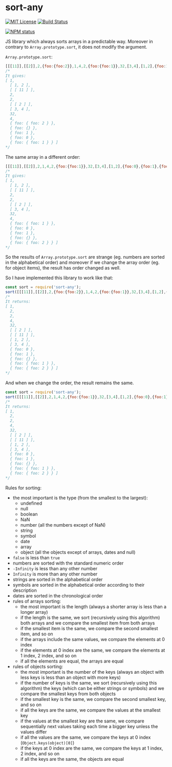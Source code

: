 # sort-any

[![MIT License](https://img.shields.io/badge/license-mit-green.svg?style=flat-square)](https://opensource.org/licenses/MIT)
[![Build Status](https://travis-ci.org/oprogramador/sort-any.svg?branch=master)](https://travis-ci.org/oprogramador/sort-any
)

[![NPM status](https://nodei.co/npm/sort-any.png?downloads=true&stars=true)](https://npmjs.org/package/sort-any)

JS library which always sorts arrays in a predictable way. Moreover in contrary to `Array.prototype.sort`, it does not modify the argument.

`Array.prototype.sort`:
```js
[[[11]],[[2]],2,{foo:{foo:2}},1,4,2,{foo:{foo:1}},32,[3,4],[1,2],{foo:1},{foo:0},{foo:{}}].sort()
/*
It gives:
[ 1,
  [ 1, 2 ],
  [ [ 11 ] ],
  2,
  2,
  [ [ 2 ] ],
  [ 3, 4 ],
  32,
  4,
  { foo: { foo: 2 } },
  { foo: {} },
  { foo: 1 },
  { foo: 0 },
  { foo: { foo: 1 } } ]
*/
```

The same array in a different order:
```js
[[[11]],[[2]],2,1,4,2,{foo:{foo:1}},32,[3,4],[1,2],{foo:0},{foo:1},{foo:{}},{foo:{foo:2}}].sort()
/*
It gives:
[ 1,
  [ 1, 2 ],
  [ [ 11 ] ],
  2,
  2,
  [ [ 2 ] ],
  [ 3, 4 ],
  32,
  4,
  { foo: { foo: 1 } },
  { foo: 0 },
  { foo: 1 },
  { foo: {} },
  { foo: { foo: 2 } } ]
*/
```
So the results of `Array.prototype.sort` are strange (eg. numbers are sorted in the alphabetical order) and moreover if we change the array order (eg. for object items), the result has order changed as well.

So I have implemented this library to work like that:
```js
const sort = require('sort-any');
sort([[[11]],[[2]],2,{foo:{foo:2}},1,4,2,{foo:{foo:1}},32,[3,4],[1,2],{foo:1},{foo:0},{foo:{}}])
/*
It returns:
[ 1,
  2,
  2,
  4,
  32,
  [ [ 2 ] ],
  [ [ 11 ] ],
  [ 1, 2 ],
  [ 3, 4 ],
  { foo: 0 },
  { foo: 1 },
  { foo: {} },
  { foo: { foo: 1 } },
  { foo: { foo: 2 } } ]
*/
```

And when we change the order, the result remains the same.
```js
const sort = require('sort-any');
sort([[[11]],[[2]],2,1,4,2,{foo:{foo:1}},32,[3,4],[1,2],{foo:0},{foo:1},{foo:{}},{foo:{foo:2}}])
/*
It returns:
[ 1,
  2,
  2,
  4,
  32,
  [ [ 2 ] ],
  [ [ 11 ] ],
  [ 1, 2 ],
  [ 3, 4 ],
  { foo: 0 },
  { foo: 1 },
  { foo: {} },
  { foo: { foo: 1 } },
  { foo: { foo: 2 } } ]
*/
```

Rules for sorting:
- the most important is the type (from the smallest to the largest):
  - undefined
  - null
  - boolean
  - NaN
  - number (all the numbers except of NaN)
  - string
  - symbol
  - date
  - array
  - object (all the objects except of arrays, dates and null)
- `false` is less than `true`
- numbers are sorted with the standard numeric order
- `-Infinity` is less than any other number
- `Infinity` is more than any other number
- strings are sorted in the alphabetical order
- symbols are sorted in the alphabetical order according to their description
- dates are sorted in the chronological order
- rules of arrays sorting:
  - the most important is the length (always a shorter array is less than a longer array)
  - if the length is the same, we sort (recursively using this algorithm) both arrays and we compare the smallest item from both arrays
  - if the smallest item is the same, we compare the second smallest item, and so on
  - if the arrays include the same values, we compare the elements at 0 index
  - if the elements at 0 index are the same, we compare the elements at 1 index, 2 index, and so on
  - if all the elements are equal, the arrays are equal
- rules of objects sorting:
  - the most important is the number of the keys (always an object with less keys is less than an object with more keys)
  - if the number of keys is the same, we sort (recursively using this algorithm) the keys (which can be either strings or symbols) and we compare the smallest keys from both objects
  - if the smallest key is the same, we compare the second smallest key, and so on
  - if all the keys are the same, we compare the values at the smallest key
  - if the values at the smallest key are the same, we compare sequentially next values taking each time a bigger key unless the values differ
  - if all the values are the same, we compare the keys at 0 index (`Object.keys(object)[0]`)
  - if the keys at 0 index are the same, we compare the keys at 1 index, 2 index, and so on
  - if all the keys are the same, the objects are equal
